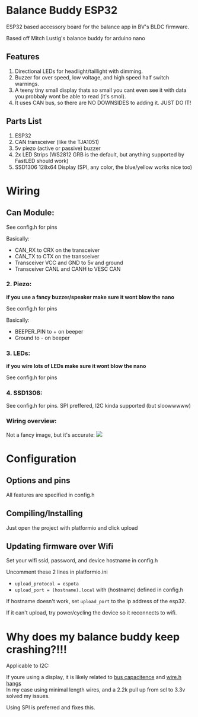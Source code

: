 # Balance Buddy ESP32
ESP32 based accessory board for the balance app in BV's BLDC firmware.

Based off Mitch Lustig's balance buddy for arduino nano

## Features
1. Directional LEDs for headlight/taillight with dimming.
1. Buzzer for over speed, low voltage, and high speed half switch warnings.
1. A teeny tiny small display thats so small you cant even see it with data you probbaly wont be able to read (it's smol).
1. It uses CAN bus, so there are NO DOWNSIDES to adding it. JUST DO IT!

## Parts List
1. ESP32
1. CAN transceiver (like the TJA1051)
1. 5v piezo (active or passive) buzzer
1. 2x LED Strips (WS2812 GRB is the default, but anything supported by FastLED should work)
1. SSD1306 128x64 Display (SPI, any color, the blue/yellow works nice too)

# Wiring
## Can Module: 

See config.h for pins

Basically:
* CAN_RX to CRX on the transceiver
* CAN_TX to CTX on the transceiver
* Transceiver VCC and GND to 5v and ground
* Transceiver CANL and CANH to VESC CAN

### 2. Piezo:
**if you use a fancy buzzer/speaker make sure it wont blow the nano**

See config.h for pins

Basically:
* BEEPER_PIN to + on beeper
* Ground to - on beeper

### 3. LEDs:
**if you wire lots of LEDs make sure it wont blow the nano**

See config.h for pins

### 4. SSD1306:

See config.h for pins. SPI preffered, I2C kinda supported (but sloowwwww)

### Wiring overview:

Not a fancy image, but it's accurate:
![](.wiring.png)


# Configuration
## Options and pins

All features are specified in config.h

## Compiling/Installing

Just open the project with platformio and click upload

## Updating firmware over Wifi

Set your wifi ssid, password, and device hostname in config.h

Uncomment these 2 lines in platformio.ini
* `upload_protocol = espota`
* `upload_port = (hostname).local` with (hostname) defined in config.h

If hostname doesn't work, set `upload_port` to the ip address of the esp32.

If it can't upload, try power/cycling the device so it reconnects to wifi.

# Why does my balance buddy keep crashing?!!!

Applicable to I2C:

If youre using a display, it is likely related to [bus capacitence](https://hackaday.com/2017/02/08/taking-the-leap-off-board-an-introduction-to-i2c-over-long-wires/) and [wire.h hangs](https://github.com/OpenAgricultureFoundation/openag_brain/issues/236)  
In my case using minimal length wires, and a 2.2k pull up from scl to 3.3v solved my issues.


Using SPI is preferred and fixes this.
